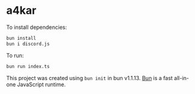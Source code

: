 # a4kar

To install dependencies:

```bash
bun install
bun i discord.js
```

To run:

```bash
bun run index.ts
```

This project was created using `bun init` in bun v1.1.13. [Bun](https://bun.sh) is a fast all-in-one JavaScript runtime.
